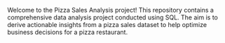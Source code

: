 Welcome to the Pizza Sales Analysis project! This repository contains a comprehensive data analysis project conducted using SQL. The aim is to derive actionable insights from a pizza sales dataset to help optimize business decisions for a pizza restaurant.
